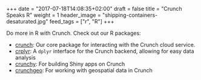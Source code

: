 +++
date = "2017-07-18T14:08:35+02:00"
draft = false
title = "Crunch Speaks R"
weight = 1
header_image = "shipping-containers-desaturated.jpg"
feed_tags = ["r", "R"]
+++

Do more in R with Crunch. Check out our R packages:

* [crunch](/r/crunch/): Our core package for interacting with the Crunch cloud service.
* [crplyr](https://github.com/Crunch-io/crplyr): A `dplyr` interface for the Crunch backend, allowing for easy data analysis
* [crunchy](https://github.com/Crunch-io/crunchy): For building Shiny apps on Crunch
* [crunchgeo](https://github.com/Crunch-io/crunchgeo): For working with geospatial data in Crunch
